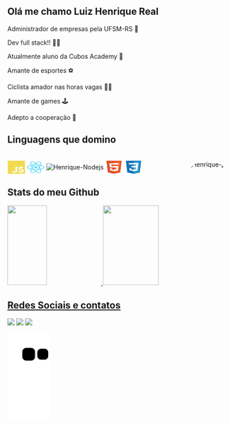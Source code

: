 ## Olá me chamo Luiz Henrique Real
<p> Administrador de empresas pela UFSM-RS 📒 </p>
<p> Dev full stack!! 👨‍🎨 </p>
<p> Atualmente aluno da Cubos Academy 🧊 </p>
<p> Amante de esportes ⚽ </p>
<p> Ciclista amador nas horas vagas 🚵‍♀️ </p>
<p> Amante de games 🕹️ </p>
<p> Adepto a cooperação 🤝 </p>

## Linguagens que domino

<div style="display: inline_block"><br>
  <img align="center" alt="Henrique-Js" height="30" width="40" src="https://raw.githubusercontent.com/devicons/devicon/master/icons/javascript/javascript-plain.svg">
  <img align="center" alt="Henrique-React" height="30" width="40" src="https://raw.githubusercontent.com/devicons/devicon/master/icons/react/react-original.svg">
  <img align="center" alt="Henrique-Nodejs" height="30" width="40" src="https://cdn.jsdelivr.net/gh/devicons/devicon/icons/nodejs/nodejs-original.svg">
  <img align="center" alt="Henrique-HTML" height="30" width="40" src="https://raw.githubusercontent.com/devicons/devicon/master/icons/html5/html5-original.svg">
  <img align="center" alt="Henrique-CSS" height="30" width="40" src="https://raw.githubusercontent.com/devicons/devicon/master/icons/css3/css3-original.svg">
  <img align="right" alt="Henrique-pic" height="100" style="border-radius:50px;" src="https://clubedosgeeks.com.br/wp-content/uploads/2016/01/dormrm.gif">
  
</div>

## Stats do meu Github

<div align="left">
  <a href="https://github.com/HenriqueReal">
  <img height="180em" img width="42%" src="https://github-readme-stats.vercel.app/api?username=HenriqueReal&show_icons=true&theme=tokyonight&include_all_commits=true&count_private=true"/>
  <img height="180em" img width="50%" src="https://github-readme-stats.vercel.app/api/top-langs/?username=HenriqueReal&layout=compact&langs_count=7&theme=tokyonight"/>
</div>
 
  ## Redes Sociais e contatos
 
<div> 
  <a href="https://www.instagram.com/henriquerealll/" target="_blank"><img src="https://img.shields.io/badge/-Instagram-%23E4405F?style=for-the-badge&logo=instagram&logoColor=white" target="_blank"></a>
  <a href = "mailto:henriquerealdev@gmail.com"><img src="https://img.shields.io/badge/-Gmail-%23333?style=for-the-badge&logo=gmail&logoColor=white" target="_blank"></a>
  <a href="https://www.linkedin.com/in/henrique-real-3aa457196//" target="_blank"><img src="https://img.shields.io/badge/-LinkedIn-%230077B5?style=for-the-badge&logo=linkedin&logoColor=white" target="_blank"></a> 
 
  ![Snake animation](https://github.com/HenriqueReal/HenriqueReal/blob/output/github-contribution-grid-snake.svg)
   
</div>
